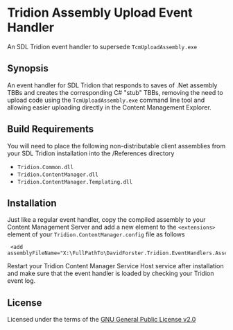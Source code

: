 # Tridion Assembly Upload Event Handler

An SDL Tridion event handler to supersede `TcmUploadAssembly.exe`

## Synopsis

An event handler for SDL Tridion that responds to saves of .Net assembly TBBs and creates the corresponding C# "stub" TBBs, removing the need to upload code using the `TcmUploadAssembly.exe` command line tool and allowing easier uploading directly in the Content Management Explorer.

## Build Requirements

You will need to place the following non-distributable client assemblies from your SDL Tridion installation into the /References directory

 - `Tridion.Common.dll`
 - `Tridion.ContentManager.dll`
 - `Tridion.ContentManager.Templating.dll`

## Installation

Just like a regular event handler, copy the compiled assembly to your Content Management Server and add a new element to the `<extensions>` element of your `Tridion.ContentManager.config` file as follows

     <add assemblyFileName="X:\FullPathTo\DavidForster.Tridion.EventHandlers.AssemblyUpload.dll"/>

Restart your Tridion Content Manager Service Host service after installation and make sure that the event handler is loaded by checking your Tridion event log.

## License

Licensed under the terms of the [GNU General Public License v2.0](http://www.gnu.org/licenses/gpl-2.0.txt)